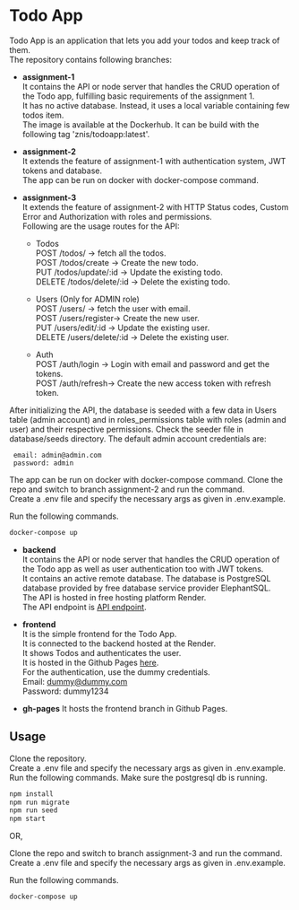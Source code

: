 # Todo App

Todo App is an application that lets you add your todos and keep track of them.  
The repository contains following branches:  
- __assignment-1__  
It contains the API or node server that handles the CRUD operation of the Todo app, fulfilling basic requirements of the assignment 1.     
It has no active database. Instead, it uses a local variable containing few todos item.  
The image is available at the Dockerhub. It can be build with the following tag 'znis/todoapp:latest'.   

- __assignment-2__  
It extends the feature of assignment-1 with authentication system, JWT tokens and database.    
The app can be run on docker with docker-compose command. 

- __assignment-3__  
It extends the feature of assignment-2 with HTTP Status codes, Custom Error and Authorization with roles and permissions.   
Following are the usage routes for the API: 
   - Todos  
POST /todos/ -> fetch all the todos.  
POST /todos/create -> Create the new todo.  
PUT /todos/update/:id -> Update the existing todo.  
DELETE /todos/delete/:id -> Delete the existing todo. 
 
   - Users (Only for ADMIN role)  
POST /users/ -> fetch the user with email.  
POST /users/register-> Create the new user.  
PUT /users/edit/:id -> Update the existing user.  
DELETE /users/delete/:id -> Delete the existing user.  

   - Auth   
POST /auth/login -> Login with email and password and get the tokens.  
POST /auth/refresh-> Create the new access token with refresh token.

After initializing the API, the database is seeded with a few data in Users table (admin account) and in roles_permissions table with roles (admin and user) and their respective permissions. Check the seeder file in database/seeds directory. The default admin account credentials are:  

     email: admin@admin.com  
     password: admin
 


The app can be run on docker with docker-compose command. 
Clone the repo and switch to branch assignment-2 and run the command.    
Create a .env file and specify the necessary args as given in .env.example.
  
Run the following commands.
```bash
docker-compose up
```

- __backend__  
It contains the API or node server that handles the CRUD operation of the Todo app as well as user authentication too with JWT tokens.  
It contains an active remote database. The database is PostgreSQL database provided by free database service provider ElephantSQL.  
The API is hosted in free hosting platform Render.  
The API endpoint is
[API endpoint](https://lf-se-fellowship-node-assignment-todos.onrender.com).

- __frontend__  
It is the simple frontend for the Todo App.  
It is connected to the backend hosted at the Render.  
It shows Todos and authenticates the user.  
It is hosted in the Github Pages [here](https://znis.github.io/LF-SE-Fellowship-Node-Assignment-Todos-App/).  
For the authentication, use the dummy credentials.  
Email: dummy@dummy.com   
Password: dummy1234


- __gh-pages__
It hosts the frontend branch in Github Pages.


## Usage
Clone the repository.  
Create a .env file and specify the necessary args as given in .env.example.  
Run the following commands. Make sure the postgresql db is running.
```bash
npm install
npm run migrate
npm run seed
npm start
```
OR,  

Clone the repo and switch to branch assignment-3 and run the command.    
Create a .env file and specify the necessary args as given in .env.example.
  
Run the following commands.
```bash
docker-compose up
```

